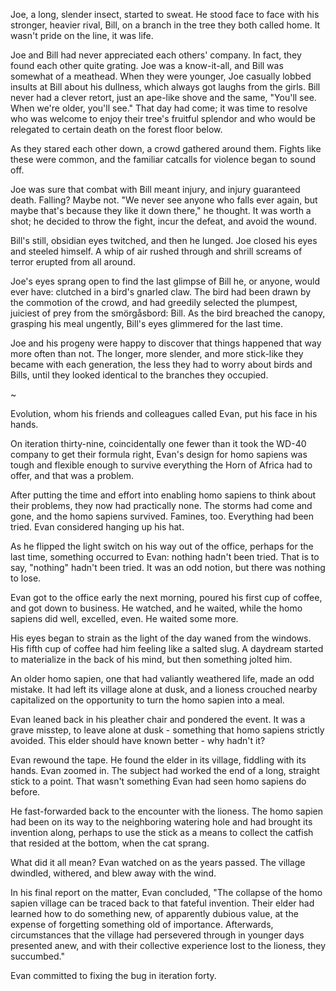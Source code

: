 Joe, a long, slender insect, started to sweat. He stood face to face with his stronger, heavier rival, Bill, on a branch in the tree they both called home. It wasn't pride on the line, it was life.

Joe and Bill had never appreciated each others' company. In fact, they found each other quite grating. Joe was a know-it-all, and Bill was somewhat of a meathead. When they were younger, Joe casually lobbed insults at Bill about his dullness, which always got laughs from the girls. Bill never had a clever retort, just an ape-like shove and the same, "You'll see. When we're older, you'll see." That day had come; it was time to resolve who was welcome to enjoy their tree's fruitful splendor and who would be relegated to certain death on the forest floor below.

As they stared each other down, a crowd gathered around them. Fights like these were common, and the familiar catcalls for violence began to sound off.

Joe was sure that combat with Bill meant injury, and injury guaranteed death. Falling? Maybe not. "We never see anyone who falls ever again, but maybe that's because they like it down there," he thought. It was worth a shot; he decided to throw the fight, incur the defeat, and avoid the wound.

Bill's still, obsidian eyes twitched, and then he lunged. Joe closed his eyes and steeled himself. A whip of air rushed through and shrill screams of terror erupted from all around.

Joe's eyes sprang open to find the last glimpse of Bill he, or anyone, would ever have: clutched in a bird's gnarled claw. The bird had been drawn by the commotion of the crowd, and had greedily selected the plumpest, juiciest of prey from the smörgåsbord: Bill. As the bird breached the canopy, grasping his meal ungently, Bill's eyes glimmered for the last time.

Joe and his progeny were happy to discover that things happened that way more often than not. The longer, more slender, and more stick-like they became with each generation, the less they had to worry about birds and Bills, until they looked identical to the branches they occupied.

~

Evolution, whom his friends and colleagues called Evan, put his face in his hands.

On iteration thirty-nine, coincidentally one fewer than it took the WD-40 company to get their formula right, Evan's design for homo sapiens was tough and flexible enough to survive everything the Horn of Africa had to offer, and that was a problem.

After putting the time and effort into enabling homo sapiens to think about their problems, they now had practically none. The storms had come and gone, and the homo sapiens survived. Famines, too. Everything had been tried. Evan considered hanging up his hat.

As he flipped the light switch on his way out of the office, perhaps for the last time, something occurred to Evan: nothing hadn't been tried. That is to say, "nothing" hadn't been tried. It was an odd notion, but there was nothing to lose.

Evan got to the office early the next morning, poured his first cup of coffee, and got down to business. He watched, and he waited, while the homo sapiens did well, excelled, even. He waited some more.

His eyes began to strain as the light of the day waned from the windows. His fifth cup of coffee had him feeling like a salted slug. A daydream started to materialize in the back of his mind, but then something jolted him.

An older homo sapien, one that had valiantly weathered life, made an odd mistake. It had left its village alone at dusk, and a lioness crouched nearby capitalized on the opportunity to turn the homo sapien into a meal.

Evan leaned back in his pleather chair and pondered the event. It was a grave misstep, to leave alone at dusk - something that homo sapiens strictly avoided. This elder should have known better - why hadn't it?

Evan rewound the tape. He found the elder in its village, fiddling with its hands. Evan zoomed in. The subject had worked the end of a long, straight stick to a point. That wasn't something Evan had seen homo sapiens do before.

He fast-forwarded back to the encounter with the lioness. The homo sapien had been on its way to the neighboring watering hole and had brought its invention along, perhaps to use the stick as a means to collect the catfish that resided at the bottom, when the cat sprang.

What did it all mean? Evan watched on as the years passed. The village dwindled, withered, and blew away with the wind.

In his final report on the matter, Evan concluded, "The collapse of the homo sapien village can be traced back to that fateful invention. Their elder had learned how to do something new, of apparently dubious value, at the expense of forgetting something old of importance. Afterwards, circumstances that the village had persevered through in younger days presented anew, and with their collective experience lost to the lioness, they succumbed."

Evan committed to fixing the bug in iteration forty.
